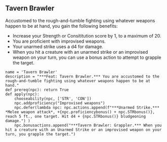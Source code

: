 ## Tavern Brawler
Accustomed to the rough-and-tumble fighting using whatever weapons happen to be at hand, you gain the following benefits:

* Increase your Strength or Consititution score by 1, to a maximum of 20.
* You are proficient with improvised weapons.
* Your unarmed strike uses a d4 for damage.
* When you hit a creature with an unarmed strike or an improvised weapon on your turn, you can use a bonus action to attempt to grapple the target.

```
name = 'Tavern Brawler'
description = "***Feat: Tavern Brawler.*** You are accustomed to the rough-and-tumble fighting using whatever weapons happen to be at hand."
def prereq(npc): return True
def apply(npc):
    chooseability(npc, ['STR', 'CON'])
    npc.addproficiency("Improvised weapons")
    npc.defer(lambda npc: npc.actions.append(f"***Unarmed Strike.*** *Melee weapon attack*, +{npc.proficiencybonus() + npc.STRbonus()}, reach 5 ft., one target. Hit d4 + {npc.STRbonus()} bludgeoning damage.") )
    npc.bonusactions.append("***Tavern Brawler: Grappler.*** When you hit a creature with an Unarmed Strike or an improvised weapon on your turn, you grapple the target.")
```
